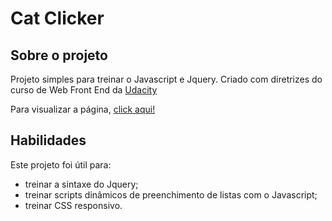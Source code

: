 # Cat Clicker

## Sobre o projeto

Projeto simples para treinar o Javascript e Jquery.
Criado com diretrizes do curso de Web Front End da [Udacity](udacity.com)

Para visualizar a página, [click aqui!](https://dkotsuka.github.io/cat-clicker/)

## Habilidades

Este projeto foi útil para:
* treinar a sintaxe do Jquery;
* treinar scripts dinâmicos de preenchimento de listas com o Javascript;
* treinar CSS responsivo.